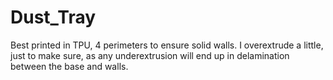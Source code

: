 # Dust_Tray
Best printed in TPU, 4 perimeters to ensure solid walls. I overextrude a little, just to make sure, as any underextrusion will end up in delamination between the base and walls.
